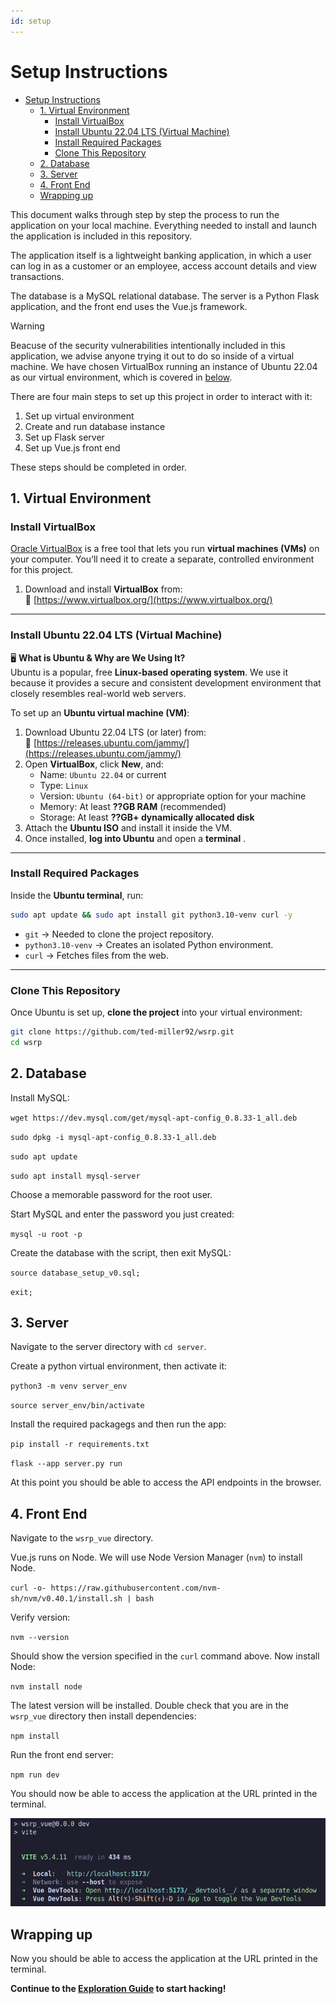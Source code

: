 ```yaml
---
id: setup
---
```


# Setup Instructions

- [Setup Instructions](#setup-instructions)
  - [1. Virtual Environment](#1-virtual-environment)
    - [Install VirtualBox](#install-virtualbox)
    - [Install Ubuntu 22.04 LTS (Virtual Machine)](#install-ubuntu-2204-lts-virtual-machine)
    - [Install Required Packages](#install-required-packages)
    - [Clone This Repository](#clone-this-repository)
  - [2. Database](#2-database)
  - [3. Server](#3-server)
  - [4. Front End](#4-front-end)
  - [Wrapping up](#wrapping-up)

This document walks through step by step the process to run the application on your local machine. Everything needed to install and launch the application is included in this repository. 

The application itself is a lightweight banking application, in which a user can log in as a customer or an employee, access account details and view transactions. 

The database is a MySQL relational database. The server is a Python Flask application, and the front end uses the Vue.js framework. 

> [!WARNING]
> Beacuse of the security vulnerabilities intentionally included in this application, we advise anyone trying it out to do so inside of a virtual machine. We have chosen VirtualBox running an instance of Ubuntu 22.04 as our virtual environment, which is covered in [below](#virtual-environment).

There are four main steps to set up this project in order to interact with it:

1. Set up virtual environment
2. Create and run database instance
3. Set up Flask server
4. Set up Vue.js front end

These steps should be completed in order. 

## 1. Virtual Environment

### Install VirtualBox

[Oracle VirtualBox](https://www.virtualbox.org/) is a free tool that lets you run **virtual machines (VMs)** on your computer. You’ll need it to create a separate, controlled environment for this project.

1. Download and install **VirtualBox** from:  
   🔗 [https://www.virtualbox.org/](https://www.virtualbox.org/)

---

### Install Ubuntu 22.04 LTS (Virtual Machine)

🖥 **What is Ubuntu & Why are We Using It?**  
Ubuntu is a popular, free **Linux-based operating system**. We use it because it provides a secure and consistent development environment that closely resembles real-world web servers.

To set up an **Ubuntu virtual machine (VM)**:

1. Download Ubuntu 22.04 LTS (or later) from:  
   🔗 [https://releases.ubuntu.com/jammy/](https://releases.ubuntu.com/jammy/)
2. Open **VirtualBox**, click **New**, and:
   - Name: `Ubuntu 22.04` or current
   - Type: `Linux`
   - Version: `Ubuntu (64-bit)` or appropriate option for your machine
   - Memory: At least **??GB RAM** (recommended)
   - Storage: At least **??GB+ dynamically allocated disk**
3. Attach the **Ubuntu ISO** and install it inside the VM.
4. Once installed, **log into Ubuntu** and open a **terminal** .

---

### Install Required Packages

Inside the **Ubuntu terminal**, run:

```bash
sudo apt update && sudo apt install git python3.10-venv curl -y
```

- `git` → Needed to clone the project repository.
- `python3.10-venv` → Creates an isolated Python environment.
- `curl` → Fetches files from the web.

---

### Clone This Repository

Once Ubuntu is set up, **clone the project** into your virtual environment:

```bash
git clone https://github.com/ted-miller92/wsrp.git
cd wsrp
```

## 2. Database

Install MySQL:

`wget https://dev.mysql.com/get/mysql-apt-config_0.8.33-1_all.deb`

`sudo dpkg -i mysql-apt-config_0.8.33-1_all.deb`

`sudo apt update`

`sudo apt install mysql-server`

Choose a memorable password for the root user.

Start MySQL and enter the password you just created:

`mysql -u root -p`

Create the database with the script, then exit MySQL:

`source database_setup_v0.sql;`

`exit;`

## 3. Server

Navigate to the server directory with `cd server`.

Create a python virtual environment, then activate it:

`python3 -m venv server_env`

`source server_env/bin/activate`

Install the required packagegs and then run the app:

`pip install -r requirements.txt`

`flask --app server.py run`

At this point you should be able to access the API endpoints in the browser. 

## 4. Front End

Navigate to the `wsrp_vue` directory.

Vue.js runs on Node. We will use Node Version Manager (`nvm`) to install Node. 

`curl -o- https://raw.githubusercontent.com/nvm-sh/nvm/v0.40.1/install.sh | bash`

Verify version:

`nvm --version`

Should show the version specified in the `curl` command above. Now install Node:

`nvm install node`

The latest version will be installed. Double check that you are in the `wsrp_vue` directory then install dependencies:

`npm install`

Run the front end server:

`npm run dev`

You should now be able to access the application at the URL printed in the terminal. 

![vue serverv output](./images/vue_output.png)

## Wrapping up

Now you should be able to access the application at the URL printed in the terminal. 

**Continue to the [Exploration Guide](exploration_guide.md) to start hacking!**